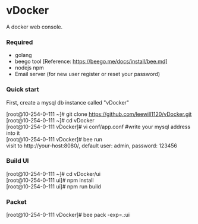 # vDocker
A docker web console.

### Required
  * golang
  * beego tool [Reference: https://beego.me/docs/install/bee.md]
  * nodejs npm
  * Email server (for new user register or reset your password)

### Quick start
First, create a mysql db instance called "vDocker" </br>

[root@10-254-0-111 ~]# git clone https://github.com/leewill1120/vDocker.git </br>
[root@10-254-0-111 ~]# cd vDocker </br>
[root@10-254-0-111 vDocker]# vi conf/app.conf \#write your mysql address into it </br>
[root@10-254-0-111 vDocker]# bee run </br>
visit to http://your-host:8080/, default user: admin, password: 123456</br>

### Build UI
[root@10-254-0-111 ~]# cd vDocker/ui </br>
[root@10-254-0-111 ui]# npm install </br>
[root@10-254-0-111 ui]# npm run build </br>

### Packet
[root@10-254-0-111 vDocker]# bee pack -exp=.:ui
